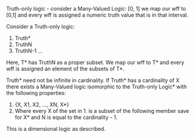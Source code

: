 Truth-only logic - consider a Many-Valued Logic: [0, 1] we map our wff to [0,1] and every wff is assigned a numeric truth value that is in that interval.

Consider a Truth-only logic:

1. Truth*
2. TruthN
3. TruthN-1
...

Here, T* has TruthN as a proper subset. We map our wff to T* and every wff is assigned an element of the subsets of T*.

Truth* need not be infinite in cardinality. If Truth* has a cardinality of X there exists a Many-Valued logic isomorphic to the Truth-only Logic* with the following properties:

1. {X, X1, X2, ..., XN, X*} 
2. Where every X of the set in 1. is a subset of the following member save for X* and N is equal to the cardinality - 1.

This is a dimensional logic as described.